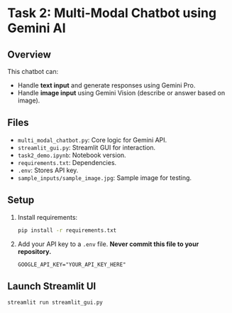 # Task 2: Multi-Modal Chatbot using Gemini AI

## Overview
This chatbot can:
- Handle **text input** and generate responses using Gemini Pro.
- Handle **image input** using Gemini Vision (describe or answer based on image).

## Files
- `multi_modal_chatbot.py`: Core logic for Gemini API.
- `streamlit_gui.py`: Streamlit GUI for interaction.
- `task2_demo.ipynb`: Notebook version.
- `requirements.txt`: Dependencies.
- `.env`: Stores API key. 
- `sample_inputs/sample_image.jpg`: Sample image for testing.

## Setup
1.  Install requirements:
    ```bash
    pip install -r requirements.txt
    ```
2.  Add your API key to a `.env` file. **Never commit this file to your repository.**
    ```
    GOOGLE_API_KEY="YOUR_API_KEY_HERE"
    ```

## Launch Streamlit UI
```bash
streamlit run streamlit_gui.py
